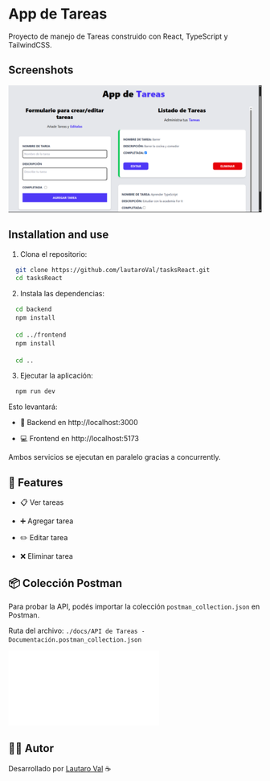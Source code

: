 # App de Tareas

Proyecto de manejo de Tareas construido con React, TypeScript y TailwindCSS.

## Screenshots

![App Screenshot](/taskAppScreen.png)

## Installation and use

1. Clona el repositorio:

```bash
  git clone https://github.com/lautaroVal/tasksReact.git
  cd tasksReact
```

2. Instala las dependencias:

```bash
  cd backend
  npm install

  cd ../frontend
  npm install

  cd ..
```

3. Ejecutar la aplicación:

```bash
  npm run dev
```

Esto levantará:

- 📡 Backend en http://localhost:3000

- 💻 Frontend en http://localhost:5173

Ambos servicios se ejecutan en paralelo gracias a concurrently.

## 🧩 Features

- 📋 Ver tareas

- ➕ Agregar tarea

- ✏️ Editar tarea

- ❌ Eliminar tarea



## 📦 Colección Postman

Para probar la API, podés importar la colección `postman_collection.json` en Postman.

Ruta del archivo: `./docs/API de Tareas - Documentación.postman_collection.json`

![Documentación - API de Tareas](./docs/API%20de%20Tareas%20-%20Documentación.postman_collection.json)

## 🧑‍💻 Autor
Desarrollado por [Lautaro Val](https://github.com/lautaroVal) ☕️
